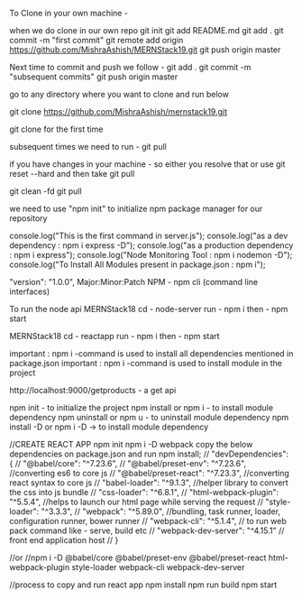 To Clone in your own machine -

when we do clone in our own repo 
git init 
git add README.md 
git add . 
git commit -m "first commit" 
git remote add origin https://github.com/MishraAshish/MERNStack19.git <use your own repo for committing data>
git push origin master

Next time to commit and push we follow - 
git add . 
git commit -m "subsequent commits" 
git push origin master

go to any directory where you want to clone and run below

git clone https://github.com/MishraAshish/mernstack19.git

git clone for the first time

subsequent times we need to run - git pull

if you have changes in your machine - so either you resolve that or use git reset --hard and then take git pull

git clean -fd 
git pull


we need to use "npm init" to initialize npm package manager for our repository

console.log("This is the first command in server.js"); 
console.log("as a dev dependency : npm i express -D"); 
console.log("as a production dependency : npm i express"); 
console.log("Node Monitoring Tool : npm i nodemon -D"); 
console.log("To Install All Modules present in package.json : npm i");

"version": "1.0.0", Major:Minor:Patch NPM - npm cli (command line interfaces)

To run the node api MERNStack18 cd - node-server run - npm i then - npm start

MERNStack18 cd - reactapp run - npm i then - npm start

important : npm i -command is used to install all dependencies mentioned in package.json important : npm i -command is used to install module in the project

http://localhost:9000/getproducts - a get api

npm init - to initialize the project 
npm install or npm i - to install module dependency 
npm uninstall or npm u - to uninstall module dependency 
npm install -D or npm i -D  <package name>   -> to install module dependency

//CREATE REACT APP
npm init
npm i -D webpack
copy the below dependencies on package.json and run npm install;
// "devDependencies": {
//     "@babel/core": "^7.23.6",
//     "@babel/preset-env": "^7.23.6", //converting es6 to core js 
//     "@babel/preset-react": "^7.23.3", //converting react syntax to core js 
//     "babel-loader": "^9.1.3", //helper library to convert the css into js  bundle
//     "css-loader": "^6.8.1",
//     "html-webpack-plugin": "^5.5.4", //helps to launch our html page while serving the request
//     "style-loader": "^3.3.3",
//     "webpack": "^5.89.0", //bundling, task runner, loader, configuration runner, bower runner
//     "webpack-cli": "^5.1.4", // to run web pack command like - serve, build etc
//     "webpack-dev-server": "^4.15.1" // front end application host
//   }

//or
//npm i -D @babel/core @babel/preset-env @babel/preset-react html-webpack-plugin style-loader webpack-cli webpack-dev-server







//process to copy and run react app
npm install
npm run build
npm start